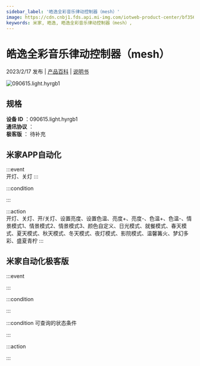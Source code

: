 ```yaml
---
sidebar_label: '皓逸全彩音乐律动控制器（mesh）'
image: https://cdn.cnbj1.fds.api.mi-img.com/iotweb-product-center/bf3569d5a25215a8b7372456af7d1448_1672992119747.png?GalaxyAccessKeyId=AKVGLQWBOVIRQ3XLEW&Expires=9223372036854775807&Signature=U574HwCpAx051g6Bbqh0ajh6TIE=
keywords: 米家, 皓逸, 皓逸全彩音乐律动控制器（mesh）, 
---
```

# 皓逸全彩音乐律动控制器（mesh）

2023/2/17 发布 | [产品百科](https://home.mi.com/webapp/content/baike/product/index.html?model=090615.light.hyrgb1/) | [说明书](https://home.mi.com/views/introduction.html?model=090615.light.hyrgb1&region=cn)

![090615.light.hyrgb1](https://cdn.cnbj1.fds.api.mi-img.com/iotweb-product-center/bf3569d5a25215a8b7372456af7d1448_1672992119747.png?GalaxyAccessKeyId=AKVGLQWBOVIRQ3XLEW&Expires=9223372036854775807&Signature=U574HwCpAx051g6Bbqh0ajh6TIE=)

## 规格  
> 
**设备 ID** ：090615.light.hyrgb1  
**通讯协议** ：  
**极客版**  ： 待补充 


## 米家APP自动化  

:::event  
开灯、关灯
:::

:::condition  

:::

:::action   
开灯、关灯、开/关灯、设置亮度、设置色温、亮度+、亮度-、色温+、色温-、情景模式1、情景模式2、情景模式3、颜色自定义、日光模式、就餐模式、春天模式、夏天模式、秋天模式、冬天模式、夜灯模式、影院模式、温馨篝火、梦幻多彩、盛夏青柠
:::

## 米家自动化极客版  

:::event  

:::

:::condition  

:::

:::condition 可查询的状态条件  

:::

:::action  

:::

        
